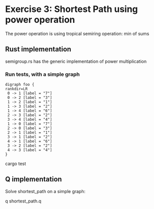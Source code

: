 # Exercise 3: Shortest Path using power operation

The power operation is using tropical semiring operation: min of sums

## Rust implementation

semigroup.rs has the generic implementation of power multiplication

### Run tests, with a simple graph

```graphviz
digraph foo {
rankdir=LR
 0 -> 1 [label = "7"]
 0 -> 2 [label = "3"]
 1 -> 2 [label = "1"]
 1 -> 3 [label = "2"]
 1 -> 4 [label = "6"]
 2 -> 3 [label = "2"]
 3 -> 4 [label = "4"]
 1 -> 0 [label = "7"]
 2 -> 0 [label = "3"]
 2 -> 1 [label = "1"]
 3 -> 1 [label = "2"]
 4 -> 1 [label = "6"]
 3 -> 2 [label = "2"]
 4 -> 3 [label = "4"]
}
```

cargo test


## Q implementation

Solve shortest_path on a simple graph:


q shortest_path.q



